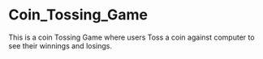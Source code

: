 # Coin_Tossing_Game
This is a coin Tossing Game where users Toss a coin against computer to see their winnings and losings.
